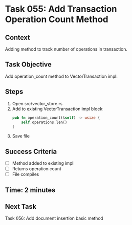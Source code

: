 # Task 055: Add Transaction Operation Count Method

## Context
Adding method to track number of operations in transaction.

## Task Objective
Add operation_count method to VectorTransaction impl.

## Steps
1. Open src/vector_store.rs
2. Add to existing VectorTransaction impl block:
   ```rust
   pub fn operation_count(&self) -> usize {
       self.operations.len()
   }
   ```
3. Save file

## Success Criteria
- [ ] Method added to existing impl
- [ ] Returns operation count
- [ ] File compiles

## Time: 2 minutes

## Next Task
Task 056: Add document insertion basic method
